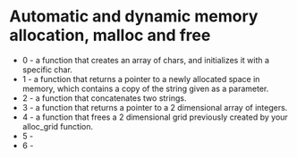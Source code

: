 # Automatic and dynamic memory allocation, malloc and free

- 0 - a function that creates an array of chars, and initializes it with a specific char.
- 1 - a function that returns a pointer to a newly allocated space in memory, which contains a copy of the string given as a parameter.
- 2 - a function that concatenates two strings.
- 3 - a function that returns a pointer to a 2 dimensional array of integers.
- 4 - a function that frees a 2 dimensional grid previously created by your alloc_grid function.
- 5 -
- 6 -